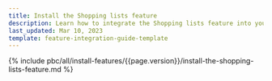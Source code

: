 ```yaml
---
title: Install the Shopping lists feature
description: Learn how to integrate the Shopping lists feature into your project
last_updated: Mar 10, 2023
template: feature-integration-guide-template
---
```


{% include pbc/all/install-features/{{page.version}}/install-the-shopping-lists-feature.md %} <!-- To edit, see /_includes/pbc/all/install-features/202304.0/install-the-shopping-lists-feature.md -->
